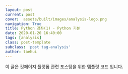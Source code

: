 ```yaml
---
layout: post
current: post
cover:  assets/built/images/analysis-logo.png
navigation: True
title: Python 강좌(1) - Python 기본
date: 2020-01-20 16:40:00
tags: [analysis]
class: post-template
subclass: 'post tag-analysis'
author: taehui
---
```


이 글은 깃페이지 플랫폼 관련 포스팅을 위한 템플릿 코드 입니다.